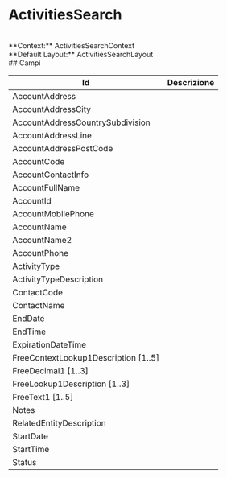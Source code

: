 
# ActivitiesSearch

<br/>
**Context:** ActivitiesSearchContext
<br/>
**Default Layout:** ActivitiesSearchLayout



<br/>
## Campi

| Id | Descrizione | 
| --- | --- | 
| AccountAddress |  | 
| AccountAddressCity |  | 
| AccountAddressCountrySubdivision |  | 
| AccountAddressLine |  | 
| AccountAddressPostCode |  | 
| AccountCode |  | 
| AccountContactInfo |  | 
| AccountFullName |  | 
| AccountId |  | 
| AccountMobilePhone |  | 
| AccountName |  | 
| AccountName2 |  | 
| AccountPhone |  | 
| ActivityType |  | 
| ActivityTypeDescription |  | 
| ContactCode |  | 
| ContactName |  | 
| EndDate |  | 
| EndTime |  | 
| ExpirationDateTime |  | 
| FreeContextLookup1Description [1..5] |  | 
| FreeDecimal1 [1..3] |  | 
| FreeLookup1Description [1..3] |  | 
| FreeText1 [1..5] |  | 
| Notes |  | 
| RelatedEntityDescription |  | 
| StartDate |  | 
| StartTime |  | 
| Status |  | 

